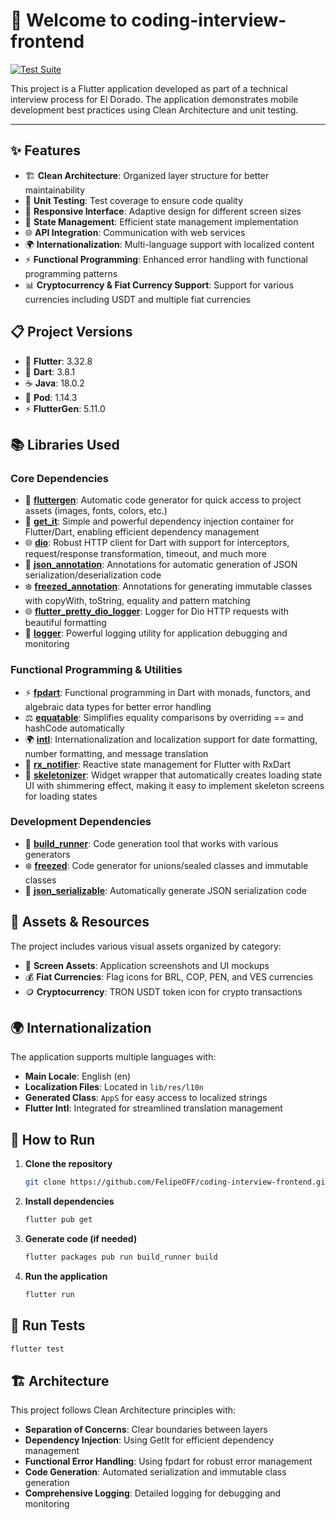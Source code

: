 # 🚀 Welcome to coding-interview-frontend

[![Test Suite](https://github.com/FelipeOFF/coding-interview-frontend/actions/workflows/test.yaml/badge.svg?branch=main)](https://github.com/FelipeOFF/coding-interview-frontend/actions/workflows/test.yaml)

This project is a Flutter application developed as part of a technical interview process for El Dorado. The application demonstrates mobile development best practices using Clean Architecture and unit testing.

---

## ✨ Features

- 🏗️ **Clean Architecture**: Organized layer structure for better maintainability
- 🧪 **Unit Testing**: Test coverage to ensure code quality
- 📱 **Responsive Interface**: Adaptive design for different screen sizes
- 🔄 **State Management**: Efficient state management implementation
- 🌐 **API Integration**: Communication with web services
- 🌍 **Internationalization**: Multi-language support with localized content
- ⚡ **Functional Programming**: Enhanced error handling with functional programming patterns
- 📊 **Cryptocurrency & Fiat Currency Support**: Support for various currencies including USDT and multiple fiat currencies

## 📋 Project Versions

- 🎯 **Flutter**: 3.32.8
- 🎨 **Dart**: 3.8.1
- ☕ **Java**: 18.0.2
- 🍎 **Pod**: 1.14.3
- ⚡ **FlutterGen**: 5.11.0

## 📚 Libraries Used

### Core Dependencies
- 🎨 **[fluttergen](https://pub.dev/packages/flutter_gen)**: Automatic code generator for quick access to project assets (images, fonts, colors, etc.)
- 💉 **[get_it](https://pub.dev/packages/get_it)**: Simple and powerful dependency injection container for Flutter/Dart, enabling efficient dependency management
- 🌐 **[dio](https://pub.dev/packages/dio)**: Robust HTTP client for Dart with support for interceptors, request/response transformation, timeout, and much more
- 📄 **[json_annotation](https://pub.dev/packages/json_annotation)**: Annotations for automatic generation of JSON serialization/deserialization code
- ❄️ **[freezed_annotation](https://pub.dev/packages/freezed_annotation)**: Annotations for generating immutable classes with copyWith, toString, equality and pattern matching
- 🌐 **[flutter_pretty_dio_logger](https://pub.dev/packages/flutter_pretty_dio_logger)**: Logger for Dio HTTP requests with beautiful formatting
- 📝 **[logger](https://pub.dev/packages/logger)**: Powerful logging utility for application debugging and monitoring

### Functional Programming & Utilities
- ⚡ **[fpdart](https://pub.dev/packages/fpdart)**: Functional programming in Dart with monads, functors, and algebraic data types for better error handling
- ⚖️ **[equatable](https://pub.dev/packages/equatable)**: Simplifies equality comparisons by overriding == and hashCode automatically
- 🌍 **[intl](https://pub.dev/packages/intl)**: Internationalization and localization support for date formatting, number formatting, and message translation
- 📢 **[rx_notifier](https://pub.dev/packages/rx_notifier)**: Reactive state management for Flutter with RxDart
- 🥷 **[skeletonizer](https://pub.dev/packages/skeletonizer)**: Widget wrapper that automatically creates loading state  UI with shimmering effect, making it easy to implement skeleton screens for loading states

### Development Dependencies
- 🔧 **[build_runner](https://pub.dev/packages/build_runner)**: Code generation tool that works with various generators
- ❄️ **[freezed](https://pub.dev/packages/freezed)**: Code generator for unions/sealed classes and immutable classes
- 🔄 **[json_serializable](https://pub.dev/packages/json_serializable)**: Automatically generate JSON serialization code

## 🎨 Assets & Resources

The project includes various visual assets organized by category:
- 📱 **Screen Assets**: Application screenshots and UI mockups
- 💰 **Fiat Currencies**: Flag icons for BRL, COP, PEN, and VES currencies
- 🪙 **Cryptocurrency**: TRON USDT token icon for crypto transactions

## 🌍 Internationalization

The application supports multiple languages with:
- **Main Locale**: English (en)
- **Localization Files**: Located in `lib/res/l10n`
- **Generated Class**: `AppS` for easy access to localized strings
- **Flutter Intl**: Integrated for streamlined translation management

## 🚀 How to Run

1. **Clone the repository**
   ```bash
   git clone https://github.com/FelipeOFF/coding-interview-frontend.git
   ```

2. **Install dependencies**
   ```bash
   flutter pub get
   ```

3. **Generate code (if needed)**
   ```bash
   flutter packages pub run build_runner build
   ```

4. **Run the application**
   ```bash
   flutter run
   ```

## 🧪 Run Tests

```bash
flutter test
```

## 🏗️ Architecture

This project follows Clean Architecture principles with:
- **Separation of Concerns**: Clear boundaries between layers
- **Dependency Injection**: Using GetIt for efficient dependency management
- **Functional Error Handling**: Using fpdart for robust error management
- **Code Generation**: Automated serialization and immutable class generation
- **Comprehensive Logging**: Detailed logging for debugging and monitoring